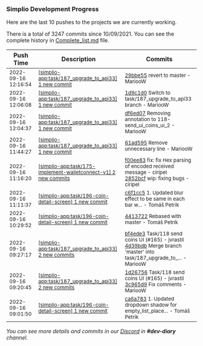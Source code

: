 
### Simplio Development Progress

Here are the last 10 pushes to the projects we are currently working.

There is a total of 3247 commits since 10/09/2021. You can see the complete history in
 [Complete_list.md](Complete_list.md) file.

| Push Time | Description | Commits |
| --- | --- | --- |
| <sub>2022-09-16 12:16:54</sub> | <sub>[[simplio-app:task/187\_upgrade\_to\_api33] 1 new commit](https://github.com/SimplioOfficial/simplio-app/commit/29bbe5519628d89144e5b4dc970386b68d46c39c)</sub> | <sub>[29bbe55](https://github.com/SimplioOfficial/simplio-app/commit/29bbe5519628d89144e5b4dc970386b68d46c39c) revert to master - MariooW</sub> |
| <sub>2022-09-16 12:06:08</sub> | <sub>[[simplio-app:task/187\_upgrade\_to\_api33] 1 new commit](https://github.com/SimplioOfficial/simplio-app/commit/1d9c1d0bb3a1e48bcb717c2d2a5353801e8414d6)</sub> | <sub>[1d9c1d0](https://github.com/SimplioOfficial/simplio-app/commit/1d9c1d0bb3a1e48bcb717c2d2a5353801e8414d6) Switch to task/187_upgrade_to_api33 branch - MariooW</sub> |
| <sub>2022-09-16 12:04:37</sub> | <sub>[[simplio-app:task/187\_upgrade\_to\_api33] 1 new commit](https://github.com/SimplioOfficial/simplio-app/commit/df6ed07f8c574ab2eec6d47c103483889daa0a92)</sub> | <sub>[df6ed07](https://github.com/SimplioOfficial/simplio-app/commit/df6ed07f8c574ab2eec6d47c103483889daa0a92) Removing annotation to 118-send_ui_coins_ui_2 - MariooW</sub> |
| <sub>2022-09-16 11:44:27</sub> | <sub>[[simplio-app:task/187\_upgrade\_to\_api33] 1 new commit](https://github.com/SimplioOfficial/simplio-app/commit/61ad5951525d2d1bbb4af0158da31faa37d859a5)</sub> | <sub>[61ad595](https://github.com/SimplioOfficial/simplio-app/commit/61ad5951525d2d1bbb4af0158da31faa37d859a5) Remove unnecessary line - MariooW</sub> |
| <sub>2022-09-16 11:16:20</sub> | <sub>[[simplio-app:task/175\-implement\-walletconnect\-v1] 2 new commits](https://github.com/SimplioOfficial/simplio-app/compare/2b38c3a45f86...2852bcfda56f)</sub> | <sub>[f00ee83](https://github.com/SimplioOfficial/simplio-app/commit/f00ee83157d6b156948b72f0c164747d6212880a) fix: fix Hex parsing of encoded received message - ciripel<br>[2852bcf](https://github.com/SimplioOfficial/simplio-app/commit/2852bcfda56fc31bce8664d6b2c31d0e67faca7a) wip: fixing bugs - ciripel</sub> |
| <sub>2022-09-16 11:11:37</sub> | <sub>[[simplio-app:task/196\-coin\-detail\-screen] 1 new commit](https://github.com/SimplioOfficial/simplio-app/commit/c6f1cc53d5a0a52fa545892b3c65f7f7be5d5f25)</sub> | <sub>[c6f1cc5](https://github.com/SimplioOfficial/simplio-app/commit/c6f1cc53d5a0a52fa545892b3c65f7f7be5d5f25) 1. Updated blur effect to be same in each bar w... - Tomáš Petrík</sub> |
| <sub>2022-09-16 10:29:52</sub> | <sub>[[simplio-app:task/196\-coin\-detail\-screen] 1 new commit](https://github.com/SimplioOfficial/simplio-app/commit/4413722f3d489236d31a30997f0d39faaf070562)</sub> | <sub>[4413722](https://github.com/SimplioOfficial/simplio-app/commit/4413722f3d489236d31a30997f0d39faaf070562) Rebased with master - Tomáš Petrík</sub> |
| <sub>2022-09-16 09:27:17</sub> | <sub>[[simplio-app:task/187\_upgrade\_to\_api33] 2 new commits](https://github.com/SimplioOfficial/simplio-app/compare/3c965d9266aa...4d39bdb58d36)</sub> | <sub>[bf4ede3](https://github.com/SimplioOfficial/simplio-app/commit/bf4ede3ace50fe146bd9c380ca8529a2e86442d2) Task/118 send coins UI (#165) - jvrastil<br>[4d39bdb](https://github.com/SimplioOfficial/simplio-app/commit/4d39bdb58d36a1a1d9e071d58eb817d7df713d39) Merge branch 'master' into task/187_upgrade_to_... - MariooW</sub> |
| <sub>2022-09-16 09:20:45</sub> | <sub>[[simplio-app:task/187\_upgrade\_to\_api33] 2 new commits](https://github.com/SimplioOfficial/simplio-app/compare/d361d48d29cd...3c965d9266aa)</sub> | <sub>[1d26756](https://github.com/SimplioOfficial/simplio-app/commit/1d2675623b222bda3c6be7dce4662ef7d11249d8) Task/118 send coins UI (#165) - jvrastil<br>[3c965d9](https://github.com/SimplioOfficial/simplio-app/commit/3c965d9266aa4ac595f45ea5ec50ed856a846d78) Fix comments - MariooW</sub> |
| <sub>2022-09-16 09:01:50</sub> | <sub>[[simplio-app:task/196\-coin\-detail\-screen] 1 new commit](https://github.com/SimplioOfficial/simplio-app/commit/ca6a783d22cca8df25481e2c937c8bf4e7ad2137)</sub> | <sub>[ca6a783](https://github.com/SimplioOfficial/simplio-app/commit/ca6a783d22cca8df25481e2c937c8bf4e7ad2137) 1. Updated dropdown shadow for empty_list_place... - Tomáš Petrík</sub> |

_You can see more details and commits in our [Discord](https://discord.gg/aKhjuwZmdP) in **#dev-diary** channel._
